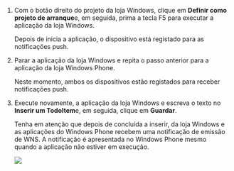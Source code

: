 
1. Com o botão direito do projeto da loja Windows, clique em **Definir como projeto de arranque**e, em seguida, prima a tecla F5 para executar a aplicação da loja Windows.
    
    Depois de inicia a aplicação, o dispositivo está registado para as notificações push.

2. Parar a aplicação da loja Windows e repita o passo anterior para a aplicação da loja Windows Phone.

    Neste momento, ambos os dispositivos estão registados para receber notificações push.

3. Execute novamente, a aplicação da loja Windows e escreva o texto no **Inserir um TodoItem**e, em seguida, clique em **Guardar**.

    Tenha em atenção que depois de concluída a inserir, da loja Windows e as aplicações do Windows Phone recebem uma notificação de emissão de WNS. A notificação é apresentada no Windows Phone mesmo quando a aplicação não estiver em execução.

    ![](./media/app-service-mobile-windows-universal-test-push/mobile-quickstart-push5-wp8.png)

